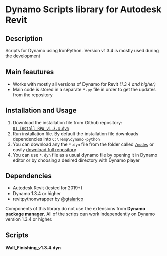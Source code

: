 # Dynamo Scripts library for Autodesk Revit

## Description

Scripts for Dynamo using IronPython.
Version v1.3.4 is mostly used during the development

## Main feautures
* Works with mostly all versions of Dynamo for Revit *(1.3.4 and higher)*
* Main code is stored in a separate `*.py` file in order to get the updates from the repository

## Installation and Usage
1. Download the installation file from Github repository: [`01_Install_RPW_v1.3.4.dyn`](https://raw.githubusercontent.com/romangolev/dynamo-scripts/master/nodes/01_Install_RPW_v1.3.4.dyn)
1. Run installation file. By default the installation file downloads dependencies into `C:\Temp\dynamo-python`
1. You can download any the `*.dyn` file from the folder called [`/nodes`](https://github.com/romangolev/dynamo-scripts/tree/master/nodes) or easily [download full repository](https://github.com/romangolev/dynamo-scripts/archive/master.zip)
1. You can use `*.dyn` file as a usual dynamo file by opening it in Dynamo editor or by choosing a desired directory with Dynamo player


## Dependencies

* Autodesk Revit (tested for 2019+)
* Dynamo 1.3.4 or higher
* revitpythonwrapper by [@gtalarico](fdf)

Components of this library do not use the extensions from **Dynamo package manager**. All of the scrips can work independently on Dynamo version 1.3.4 or higher.

## Scripts


#### Wall_Finishing_v1.3.4.dyn
